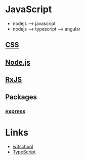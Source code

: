 # JavaScript

* nodejs --> javascript
* nodejs --> typescript --> angular
## [CSS](./css/README.md)
## [Node.js](./nodejs/README.md)
## [RxJS](./rxjs/REDME.md)

## Packages
### [express](./express/README.md)


# Links
* [w3school](https://www.w3schools.com)
* [TypeScript](https://github.com/milouyah/typescript/blob/main/README.md)